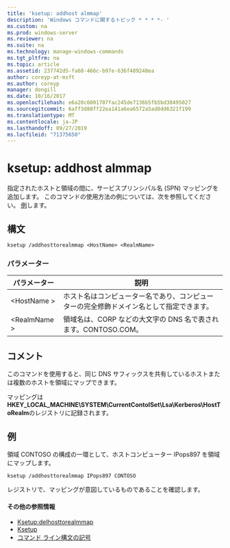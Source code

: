 ```yaml
---
title: 'ksetup: addhost almmap'
description: 'Windows コマンドに関するトピック * * * *- '
ms.custom: na
ms.prod: windows-server
ms.reviewer: na
ms.suite: na
ms.technology: manage-windows-commands
ms.tgt_pltfrm: na
ms.topic: article
ms.assetid: 237742d5-fa68-466c-b97e-636f489248ea
author: coreyp-at-msft
ms.author: coreyp
manager: dongill
ms.date: 10/16/2017
ms.openlocfilehash: e6a28c6001707fac245de7136b5fb5bd38495027
ms.sourcegitcommit: 6aff3d88ff22ea141a6ea6572a5ad8dd6321f199
ms.translationtype: MT
ms.contentlocale: ja-JP
ms.lasthandoff: 09/27/2019
ms.locfileid: "71375650"
---
```

# <a name="ksetupaddhosttorealmmap"></a>ksetup: addhost almmap



指定されたホストと領域の間に、サービスプリンシパル名 (SPN) マッピングを追加します。 このコマンドの使用方法の例については、次を参照してください。 [例](#BKMK_Examples)します。

## <a name="syntax"></a>構文

```
ksetup /addhosttorealmmap <HostName> <RealmName>
```

### <a name="parameters"></a>パラメーター

|パラメーター|説明|
|---------|-----------|
|\<HostName >|ホスト名はコンピューター名であり、コンピューターの完全修飾ドメイン名として指定できます。|
|\<RealmName >|領域名は、CORP などの大文字の DNS 名で表されます。CONTOSO.COM。|

## <a name="remarks"></a>コメント

このコマンドを使用すると、同じ DNS サフィックスを共有しているホストまたは複数のホストを領域にマップできます。

マッピングは**HKEY_LOCAL_MACHINE\SYSTEM\CurrentContolSet\Lsa\Kerberos\HostToRealm**のレジストリに記録されます。

## <a name="BKMK_Examples"></a>例

領域 CONTOSO の構成の一環として、ホストコンピューター IPops897 を領域にマップします。
```
ksetup /addhosttorealmmap IPops897 CONTOSO
```
レジストリで、マッピングが意図しているものであることを確認します。

#### <a name="additional-references"></a>その他の参照情報

-   [Ksetup:delhosttorealmmap](ksetup-delhosttorealmmap.md)
-   [Ksetup](ksetup.md)
-   [コマンド ライン構文の記号](command-line-syntax-key.md)